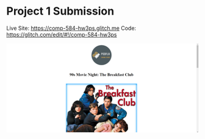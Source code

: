 # Project 1 Submission

Live Site: https://comp-584-hw3ps.glitch.me Code: https://glitch.com/edit/#!/comp-584-hw3ps

![email campaign preview](assets/websitepreview.png)
